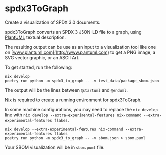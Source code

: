 # spdx3ToGraph

Create a visualization of SPDX 3.0 documents.

spdx3ToGraph converts an SPDX 3 JSON-LD file to a graph, using
[PlantUML](https://plantuml.com/) textual description.

The resulting output can be use as an input to a visualization tool like one on
[www.plantuml.com](http://www.plantuml.com) to get a PNG image, a SVG vector
graphic, or an ASCII Art.

To get started, run the following:

```shell
nix develop
poetry run python -m spdx3_to_graph -- -v test_data/package_sbom.json 
```

The output will be the lines between `@startuml` and `@enduml`.

[Nix](https://nixos.org/) is required to create a running environment for
spdx3ToGraph.

In some machine configurations, you may need to replace the `nix develop` line
with
`nix develop --extra-experimental-features nix-command --extra-experimental-features flakes`.

```shell
nix develop --extra-experimental-features nix-command --extra-experimental-features flakes
poetry run python -m spdx3_to_graph -- -v sbom.json > sbom.puml
```

Your SBOM visualization will be in `sbom.puml` file.
